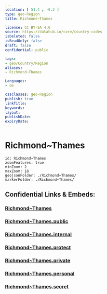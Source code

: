 ```yaml
---
location: [ 51.4 , -0.3 ] 
type: geo-Region
title: Richmond~Thames

license: CC BY-SA 4.0
source: https://datahub.io/core/country-codes
isDeleted: false
isReadOnly: false
draft: false
confidential: public

tags:
- geo/Country/Region
aliases:
- Richmond~Thames

Languages:
- de

cssclasses: geo-Region
publish: true
linkTitle: 
keywords: 
layout: 
publishDate: 
expiryDate: 
---
```


# Richmond~Thames

```leaflet
id: Richmond~Thames
zoomFeatures: true 
minZoom: 2 
maxZoom: 18
geojsonFolder: ./Richmond~Thames/
markerFolder: ./Richmond~Thames/
```


## Confidential Links & Embeds: 

### [Richmond~Thames](/_Standards/Earth/Continent/Europe/Europe~North/UK/England/Regions~England/London,Greater/cities~GreaterLondon/Richmond~Thames.md) 

### [Richmond~Thames.public](/_public/Earth/Continent/Europe/Europe~North/UK/England/Regions~England/London,Greater/cities~GreaterLondon/Richmond~Thames.public.md) 

### [Richmond~Thames.internal](/_internal/Earth/Continent/Europe/Europe~North/UK/England/Regions~England/London,Greater/cities~GreaterLondon/Richmond~Thames.internal.md) 

### [Richmond~Thames.protect](/_protect/Earth/Continent/Europe/Europe~North/UK/England/Regions~England/London,Greater/cities~GreaterLondon/Richmond~Thames.protect.md) 

### [Richmond~Thames.private](/_private/Earth/Continent/Europe/Europe~North/UK/England/Regions~England/London,Greater/cities~GreaterLondon/Richmond~Thames.private.md) 

### [Richmond~Thames.personal](/_personal/Earth/Continent/Europe/Europe~North/UK/England/Regions~England/London,Greater/cities~GreaterLondon/Richmond~Thames.personal.md) 

### [Richmond~Thames.secret](/_secret/Earth/Continent/Europe/Europe~North/UK/England/Regions~England/London,Greater/cities~GreaterLondon/Richmond~Thames.secret.md)

